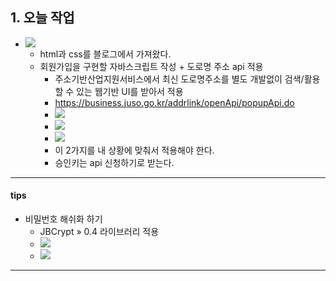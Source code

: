 ## 1. 오늘 작업
- ![](image/20241008%20회원가입%20구현.jpg)
	- html과 css를 블로그에서 가져왔다.
	- 회원가입을 구현할 자바스크립트 작성 + 도로명 주소 api 적용
		- 주소기반산업지원서비스에서 최신 도로명주소를 별도 개발없이 검색/활용할 수 있는 웹기반 UI를 받아서 적용
		- https://business.juso.go.kr/addrlink/openApi/popupApi.do
		- ![](image/팝업%20api%20가이드.jpg)
		- ![](image/팝업%20경로%20설정.jpg)
		- ![](image/승인키%20설정.jpg)
		- 이 2가지를 내 상황에 맞춰서 적용해야 한다. 
		- 승인키는 api 신청하기로 받는다.

---
#### tips
- 비밀번호 해쉬화 하기
	- JBCrypt » 0.4 라이브러리 적용
	- ![](image/비밀번호%20해쉬화1.jpg)
	- ![](image/비밀번호%20해쉬화2.jpg)

---
